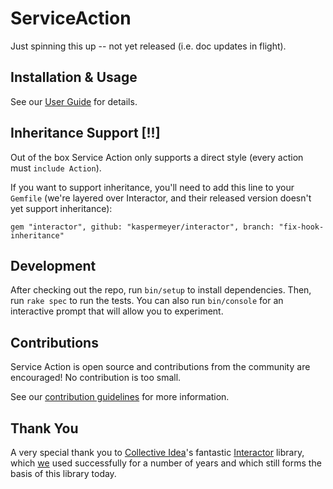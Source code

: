 # ServiceAction

Just spinning this up -- not yet released (i.e. doc updates in flight).

## Installation & Usage

See our [User Guide](https://teamshares.github.io/service_action/guide/) for details.

## Inheritance Support [!!]

Out of the box Service Action only supports a direct style (every action must `include Action`).

If you want to support inheritance, you'll need to add this line to your `Gemfile` (we're layered over Interactor, and their released version doesn't yet support inheritance):

    gem "interactor", github: "kaspermeyer/interactor", branch: "fix-hook-inheritance"


## Development

After checking out the repo, run `bin/setup` to install dependencies. Then, run `rake spec` to run the tests. You can also run `bin/console` for an interactive prompt that will allow you to experiment.

## Contributions

Service Action is open source and contributions from the community are encouraged! No contribution is too small.

See our [contribution guidelines](CONTRIBUTING.md) for more information.

## Thank You

A very special thank you to [Collective Idea](https://collectiveidea.com/)'s fantastic [Interactor](https://github.com/collectiveidea/interactor?tab=readme-ov-file#interactor) library, which [we](https://www.teamshares.com/) used successfully for a number of years and which still forms the basis of this library today.

